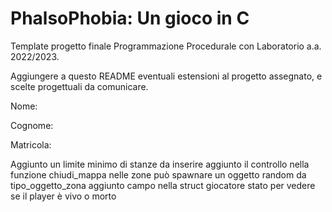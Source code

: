 # PhalsoPhobia: Un gioco in C
Template progetto finale Programmazione Procedurale con Laboratorio a.a. 2022/2023.

Aggiungere a questo README eventuali estensioni al progetto assegnato, e scelte progettuali da comunicare.



Nome:

Cognome:

Matricola:

Aggiunto un limite minimo di stanze da inserire
aggiunto il controllo nella funzione chiudi_mappa
nelle zone può spawnare un oggetto random da tipo_oggetto_zona
aggiunto campo nella struct giocatore stato per vedere se il player è vivo o morto 
